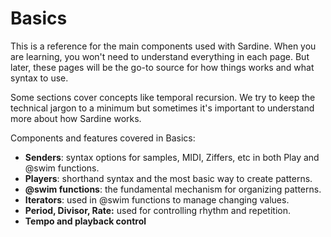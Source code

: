 # Basics

This is a reference for the main components used with Sardine. When you are learning, you won't need to understand everything in each page. But later, these pages will be the go-to source for how things works and what syntax to use. 

Some sections cover concepts like temporal recursion. We try to keep the technical jargon to a minimum but sometimes it's important to understand more about how Sardine works. 

Components and features covered in Basics:
- **Senders**: syntax options for samples, MIDI, Ziffers, etc in both Play and @swim functions. 
- **Players**: shorthand syntax and the most basic way to create patterns. 
- **@swim functions**: the fundamental mechanism for organizing patterns.
- **Iterators**: used in @swim functions to manage changing values. 
- **Period, Divisor, Rate:** used for controlling rhythm and repetition.
- **Tempo and playback control**

